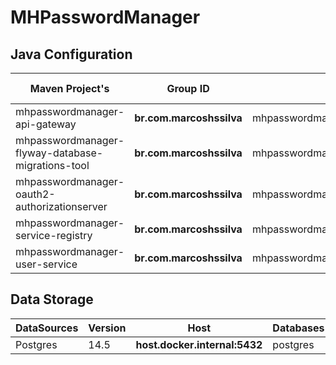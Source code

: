 # MHPasswordManager

## Java Configuration
| Maven Project's                                   | Group ID                 | Artifact ID                                       | Version            | Java Version | Spring Boot | Spring Cloud |
|---------------------------------------------------|--------------------------|---------------------------------------------------|--------------------|--------------|-------------|--------------|
| mhpasswordmanager-api-gateway                     | **br.com.marcoshssilva** | mhpasswordmanager.api.gateway                     | **0.0.1-SNAPSHOT** | temurin-11   | 2.7.3       | 2021.0.3     |
| mhpasswordmanager-flyway-database-migrations-tool | **br.com.marcoshssilva** | mhpasswordmanager.flyway.database.migrations.tool | **0.0.1-SNAPSHOT** | temurin-11   | 2.7.3       | 2021.0.3     |
| mhpasswordmanager-oauth2-authorizationserver      | **br.com.marcoshssilva** | mhpasswordmanager.oauth2.authorization.server     | **0.0.1-SNAPSHOT** | temurin-11   | 2.7.3       | 2021.0.3     |
| mhpasswordmanager-service-registry                | **br.com.marcoshssilva** | mhpasswordmanager.service.registry                | **0.0.1-SNAPSHOT** | temurin-11   | 2.7.3       | 2021.0.3     |
| mhpasswordmanager-user-service                    | **br.com.marcoshssilva** | mhpasswordmanager.userservice                     | **0.0.1-SNAPSHOT** | temurin-11   | 2.7.3       | 2021.0.3     |

## Data Storage
| DataSources | Version | Host                          | Databases | Schemas  | Username | Password |
|-------------|---------|-------------------------------|-----------|----------|----------|----------|
| Postgres    | 14.5    | **host.docker.internal:5432** | postgres  | db_users | postgres | postgres |